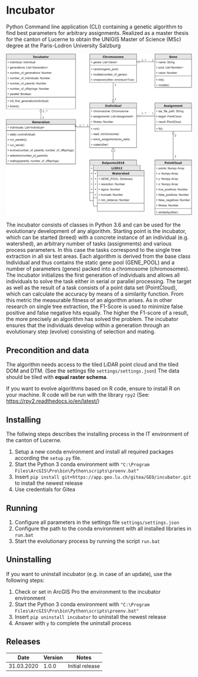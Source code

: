 Incubator
==============
Python Command line application (CLI) containing a genetic algorithm to find best parameters for arbitrary assignments.
Realized as a master thesis for the canton of Lucerne to obtain the UNIGIS Master of Science (MSc) degree at the Paris-Lodron University Salzburg


![Final workflow](doc/incubator.png)

The incubator consists of classes in Python 3.6 and can be used for the evolutionary
development of any algorithm. Starting point is the incubator, which can be started (breed) 
with a concrete instance of an individual (e.g. watershed), an arbitrary number of tasks 
(assignments) and various process parameters. In this case the tasks correspond to the single 
tree extraction in all six test areas. Each algorithm is derived from the base class Individual 
and thus contains the static gene pool (GENE_POOL) and a number of parameters (genes) packed 
into a chromosome (chromosomes). The incubator initializes the first generation of individuals 
and allows all individuals to solve the task either in serial or parallel processing. 
The target as well as the result of a task consists of a point data set (PointCloud), which 
can calculate the accuracy by means of a similarity function. From this metric the 
measurable fitness of an algorithm arises. As in other research on single tree extraction, 
the F1-Score is used to minimize false positive and false negative hits equally. 
The higher the F1-score of a result, the more precisely an algorithm has solved the problem. 
The incubator ensures that the individuals develop within a generation through an evolutionary 
step (evolve) consisting of selection and mating.


Precondition and data
---------------------
The algorithm needs access to the tiled LiDAR point cloud and the tiled DOM and DTM.
(See the settings file `settings/settings.json`) The data should be tiled with **equal raster schema**.

If you want to evolve algorithms based on R code, ensure to install R on your machine.
R code will be run with the library `rpy2` (See: https://rpy2.readthedocs.io/en/latest/)

Installing
----------
The follwing steps describes the installing process in the IT environment of the canton of Lucerne.
1. Setup a new conda environment and install all required packages according the `setup.py` file.
2. Start the Python 3 conda environment with `"C:\Program Files\ArcGIS\Pro\bin\Python\scripts\proenv.bat"`
3. Insert `pip install git+https://app.geo.lu.ch/gitea/GEO/incubator.git` to install the newest release
4. Use credentials for Gitea

Running
-------
1. Configure all parameters in the settings file `settings/settings.json`
2. Configure the path to the conda environment with all installed libraries in `run.bat`
2. Start the evolutionary process by running the script `run.bat`


Uninstalling
------------
If you want to uninstall incubator (e.g. in case of an update), use the following steps:
1. Check or set in ArcGIS Pro the environment to the incubator environment
2. Start the Python 3 conda environment with `"C:\Program Files\ArcGIS\Pro\bin\Python\scripts\proenv.bat"`
3. Insert `pip uninstall incubator` to uninstall the newest release
4. Answer with `y` to complete the uninstall process

Releases
--------
| Date         | Version | Notes                                                    |
|--------------|---------|----------------------------------------------------------|
| 31.03.2020   | 1.0.0   | Initial release                                          |